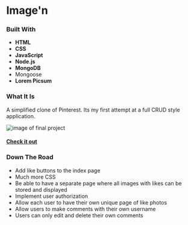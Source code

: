 # Image'n

### Built With
- **HTML**
- **CSS**
- **JavaScript**
- **Node.js**
- **MongoDB**
- Mongoose
- **Lorem Picsum**

### What It Is
A simplified clone of Pinterest. Its my first attempt at a full CRUD style application.

![image of final project](https://lh3.googleusercontent.com/KPgVMaoaMBglwayb0_P9gELeIgeTGkDH5rcihTrXN9bRIFcviAOaicdsdy2xj4LK6WWXimUwJ5zaRvNaw7THY_dJrqpgK3aUEz1Xuh-5t1XdzWencalxq6-c4I4Dn1o5L1azHRX4xA=w2400)

#### [Check it out](https://pacific-temple-77652.herokuapp.com/)

### Down The Road
- Add like buttons to the index page
- Much more CSS
- Be able to have a separate page where all images with likes can be stored and displayed
- Implement user authorization
- Allow each user to have their own unique page of like photos
- Allow users to make comments with their own username
- Users can only edit and delete their own comments
